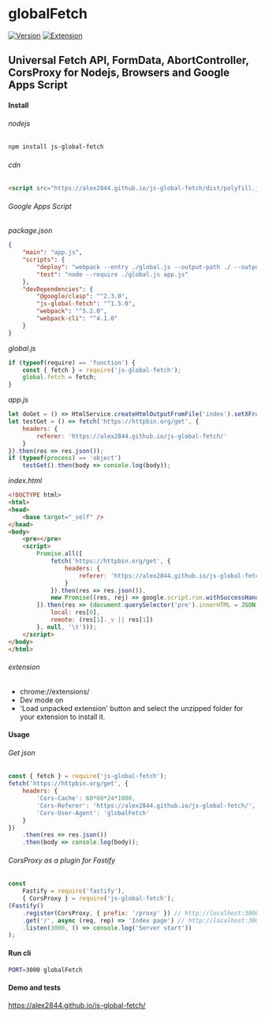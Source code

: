 # globalFetch

[![Version](https://img.shields.io/npm/v/js-global-fetch.svg)](https://www.npmjs.org/package/js-global-fetch) [![Extension](https://www.google.com/images/icons/product/chrome_web_store-32.png)](https://alex2844.github.io/js-global-fetch/index.html?extension)

## Universal Fetch API, FormData, AbortController, CorsProxy for Nodejs, Browsers and Google Apps Script

#### Install
###### nodejs
``` bash
npm install js-global-fetch
```
###### cdn
``` html
<script src="https://alex2844.github.io/js-global-fetch/dist/polyfill.js"></script>
```
###### Google Apps Script
*package.json*
``` json
{
	"main": "app.js",
	"scripts": {
		"deploy": "webpack --entry ./global.js --output-path ./ --output-filename polyfill.js && clasp push && clasp open --webapp",
		"test": "node --require ./global.js app.js"
	},
	"devDependencies": {
		"@google/clasp": "^2.3.0",
		"js-global-fetch": "^1.5.0",
		"webpack": "^5.2.0",
		"webpack-cli": "^4.1.0"
	}
}
```
*global.js*
``` javascript
if (typeof(require) == 'function') {
	const { fetch } = require('js-global-fetch');
	global.fetch = fetch;
}
```
*app.js*
``` javascript
let doGet = () => HtmlService.createHtmlOutputFromFile('index').setXFrameOptionsMode(HtmlService.XFrameOptionsMode.ALLOWALL);
let testGet = () => fetch('https://httpbin.org/get', {
	headers: {
		referer: 'https://alex2844.github.io/js-global-fetch/'
	}
}).then(res => res.json());
if (typeof(process) == 'object')
	testGet().then(body => console.log(body));
```
*index.html*
``` html
<!DOCTYPE html>
<html>
<head>
	<base target="_self" />
</head>
<body>
	<pre></pre>
	<script>
		Promise.all([
			fetch('https://httpbin.org/get', {
				headers: {
					referer: 'https://alex2844.github.io/js-global-fetch/'
				}
			}).then(res => res.json()),
			new Promise((res, rej) => google.script.run.withSuccessHandler(body => res(body)).withFailureHandler(err => rej(err)).testGet())
		]).then(res => (document.querySelector('pre').innerHTML = JSON.stringify({
			local: res[0],
			remote: (res[1]._v || res[1])
		}, null, '\t')));
	</script>
</body>
</html>
```
###### extension
- chrome://extensions/
- Dev mode on
- 'Load unpacked extension' button and select the unzipped folder for your extension to install it.

#### Usage
###### Get json
``` javascript
const { fetch } = require('js-global-fetch');
fetch('https://httpbin.org/get', {
    headers: {
		'Cors-Cache': 60*60*24*1000,
        'Cors-Referer': 'https://alex2844.github.io/js-global-fetch/',
        'Cors-User-Agent': 'globalFetch'
    }
})
    .then(res => res.json())
    .then(body => console.log(body));
```
###### CorsProxy as a plugin for Fastify
``` javascript
const
    Fastify = require('fastify'),
    { CorsProxy } = require('js-global-fetch');
(Fastify()
    .register(CorsProxy, { prefix: '/proxy' }) // http://localhost:3000/proxy/
    .get('/', async (req, rep) => 'Index page') // http://localhost:3000/
    .listen(3000, () => console.log('Server start'))
);
```

#### Run cli
``` bash
PORT=3000 globalFetch
```

#### Demo and tests
https://alex2844.github.io/js-global-fetch/
